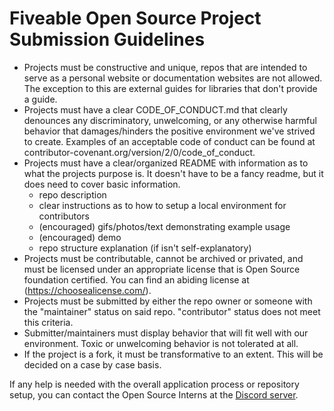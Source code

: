 # Fiveable Open Source Project Submission Guidelines

- Projects must be constructive and unique, repos that are intended to serve as a personal website or documentation websites are not allowed. The exception to this are external guides for libraries that don't provide a guide. 
- Projects must have a clear CODE_OF_CONDUCT.md that clearly denounces any discriminatory, unwelcoming, or any otherwise harmful behavior that damages/hinders the positive environment we've strived to create. Examples of an acceptable code of conduct can be found at contributor-covenant.org/version/2/0/code_of_conduct.
- Projects must have a clear/organized README with information as to what the projects purpose is. It doesn't have to be a fancy readme, but it does need to cover basic information.
	- repo description 
	- clear instructions as to how to setup a local environment for contributors
	- (encouraged) gifs/photos/text demonstrating example usage
	- (encouraged) demo
	- repo structure explanation (if isn't self-explanatory)
- Projects must be contributable, cannot be archived or privated, and must be licensed under an appropriate license that is Open Source foundation certified. You can find an abiding license at (https://choosealicense.com/).
- Projects must be submitted by either the repo owner or someone with the "maintainer" status on said repo. "contributor" status does not meet this criteria.
- Submitter/maintainers must display behavior that will fit well with our environment. Toxic or unwelcoming behavior is not tolerated at all.
- If the project is a fork, it must be transformative to an extent. This will be decided on a case by case basis.

If any help is needed with the overall application process or repository setup, you can contact the Open Source Interns at the [Discord server](https://discord.gg/thinkfiveable).
